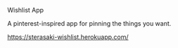 Wishlist App

A pinterest-inspired app for pinning the things you want.

https://sterasaki-wishlist.herokuapp.com/
